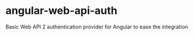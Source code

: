 angular-web-api-auth
====================

Basic Web API 2 authentication provider for Angular to ease the integration
